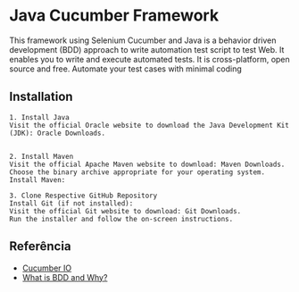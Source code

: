 # Java Cucumber Framework

This framework using Selenium Cucumber and Java is a behavior driven development (BDD) approach to write automation test script to test Web. It enables you to write and execute automated tests. It is cross-platform, open source and free. Automate your test cases with minimal coding


## Installation

    1. Install Java
    Visit the official Oracle website to download the Java Development Kit (JDK): Oracle Downloads.


    2. Install Maven
    Visit the official Apache Maven website to download: Maven Downloads.
    Choose the binary archive appropriate for your operating system.
    Install Maven:

    3. Clone Respective GitHub Repository
    Install Git (if not installed):
    Visit the official Git website to download: Git Downloads.
    Run the installer and follow the on-screen instructions.

    
## Referência

 - [Cucumber IO](https://cucumber.io/)
 - [What is BDD and Why?](https://medium.com/@samaddico/what-is-bdd-and-why-936e80bce511)
